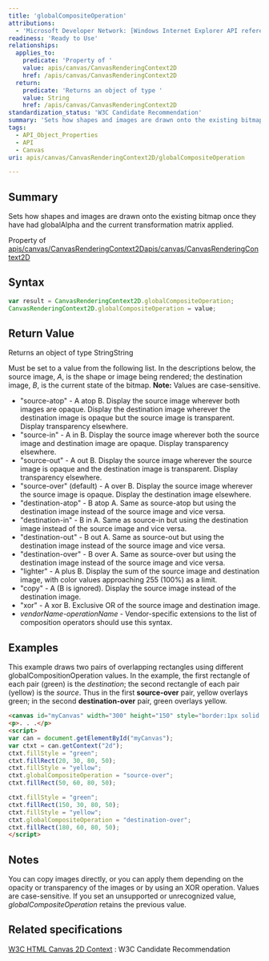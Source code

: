 ```yaml
---
title: 'globalCompositeOperation'
attributions:
  - 'Microsoft Developer Network: [Windows Internet Explorer API reference Article](http://msdn.microsoft.com/en-us/library/ie/hh828809%28v=vs.85%29.aspx)'
readiness: 'Ready to Use'
relationships:
  applies_to:
    predicate: 'Property of '
    value: apis/canvas/CanvasRenderingContext2D
    href: /apis/canvas/CanvasRenderingContext2D
  return:
    predicate: 'Returns an object of type '
    value: String
    href: /apis/canvas/CanvasRenderingContext2D
standardization_status: 'W3C Candidate Recommendation'
summary: 'Sets how shapes and images are drawn onto the existing bitmap once they have had globalAlpha and the current transformation matrix applied.'
tags:
  - API_Object_Properties
  - API
  - Canvas
uri: apis/canvas/CanvasRenderingContext2D/globalCompositeOperation

---
```

## Summary

Sets how shapes and images are drawn onto the existing bitmap once they have had globalAlpha and the current transformation matrix applied.

Property of [apis/canvas/CanvasRenderingContext2D](/apis/canvas/CanvasRenderingContext2D)[apis/canvas/CanvasRenderingContext2D](/apis/canvas/CanvasRenderingContext2D)

## Syntax

``` js
var result = CanvasRenderingContext2D.globalCompositeOperation;
CanvasRenderingContext2D.globalCompositeOperation = value;
```

## Return Value

Returns an object of type StringString

Must be set to a value from the following list. In the descriptions below, the source image, *A*, is the shape or image being rendered; the destination image, *B*, is the current state of the bitmap. **Note:** Values are case-sensitive.

-   "source-atop" - A atop B. Display the source image wherever both images are opaque. Display the destination image wherever the destination image is opaque but the source image is transparent. Display transparency elsewhere.
-   "source-in" - A in B. Display the source image wherever both the source image and destination image are opaque. Display transparency elsewhere.
-   "source-out" - A out B. Display the source image wherever the source image is opaque and the destination image is transparent. Display transparency elsewhere.
-   "source-over" (default) - A over B. Display the source image wherever the source image is opaque. Display the destination image elsewhere.
-   "destination-atop" - B atop A. Same as source-atop but using the destination image instead of the source image and vice versa.
-   "destination-in" - B in A. Same as source-in but using the destination image instead of the source image and vice versa.
-   "destination-out" - B out A. Same as source-out but using the destination image instead of the source image and vice versa.
-   "destination-over" - B over A. Same as source-over but using the destination image instead of the source image and vice versa.
-   "lighter" - A plus B. Display the sum of the source image and destination image, with color values approaching 255 (100%) as a limit.
-   "copy" - A (B is ignored). Display the source image instead of the destination image.
-   "xor" - A xor B. Exclusive OR of the source image and destination image.
-   *vendorName-operationName* - Vendor-specific extensions to the list of composition operators should use this syntax.

## Examples

This example draws two pairs of overlapping rectangles using different globalCompositionOperation values. In the example, the first rectangle of each pair (green) is the *destination*; the second rectangle of each pair (yellow) is the *source*. Thus in the first **source-over** pair, yellow overlays green; in the second **destination-over** pair, green overlays yellow.

``` html
<canvas id="myCanvas" width="300" height="150" style="border:1px solid blue;"></canvas>
<p>. . .</p>
<script>
var can = document.getElementById("myCanvas");
var ctxt = can.getContext("2d");
ctxt.fillStyle = "green";
ctxt.fillRect(20, 30, 80, 50);
ctxt.fillStyle = "yellow";
ctxt.globalCompositeOperation = "source-over";
ctxt.fillRect(50, 60, 80, 50);

ctxt.fillStyle = "green";
ctxt.fillRect(150, 30, 80, 50);
ctxt.fillStyle = "yellow";
ctxt.globalCompositeOperation = "destination-over";
ctxt.fillRect(180, 60, 80, 50);
</script>
```

## Notes

You can copy images directly, or you can apply them depending on the opacity or transparency of the images or by using an XOR operation. Values are case-sensitive. If you set an unsupported or unrecognized value, *globalCompositeOperation* retains the previous value.

## Related specifications

[W3C HTML Canvas 2D Context](http://www.w3.org/TR/2dcontext/)
:   W3C Candidate Recommendation
